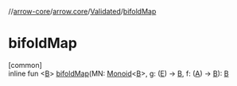 //[arrow-core](../../../index.md)/[arrow.core](../index.md)/[Validated](index.md)/[bifoldMap](bifold-map.md)

# bifoldMap

[common]\
inline fun &lt;[B](bifold-map.md)&gt; [bifoldMap](bifold-map.md)(MN: [Monoid](../../arrow.typeclasses/-monoid/index.md)&lt;[B](bifold-map.md)&gt;, g: ([E](index.md)) -&gt; [B](bifold-map.md), f: ([A](index.md)) -&gt; [B](bifold-map.md)): [B](bifold-map.md)
